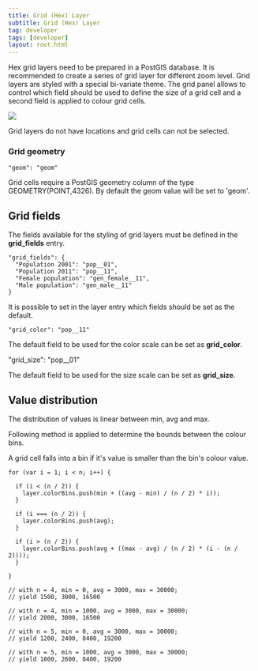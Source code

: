 ```yaml
---
title: Grid (Hex) Layer
subtitle: Grid (Hex) Layer
tag: developer
tags: [developer]
layout: root.html
---
```


Hex grid layers need to be prepared in a PostGIS database. It is recommended to create a series of grid layer for different zoom level. Grid layers are styled with a special bi-variate theme. The grid panel allows to control which field should be used to define the size of a grid cell and a second field is applied to colour grid cells.

![](../grid_hex_layer_1.png)

Grid layers do not have locations and grid cells can not be selected.

### **Grid geometry**

`"geom": "geom"`

Grid cells require a PostGIS geometry column of the type GEOMETRY\(POINT,4326\). By default the geom value will be set to 'geom'.

## **Grid fields**

The fields available for the styling of grid layers must be defined in the **grid\_fields** entry.

```text
"grid_fields": {
  "Population 2001": "pop__01",
  "Population 2011": "pop__11",
  "Female population": "gen_female__11",
  "Male population": "gen_male__11"
}
```

It is possible to set in the layer entry which fields should be set as the default.

`"grid_color": "pop__11"`

The default field to be used for the color scale can be set as **grid\_color**.

"grid\_size": "pop\_\_01"

The default field to be used for the size scale can be set as **grid\_size**.

## Value distribution

The distribution of values is linear between min, avg and max.

Following method is applied to determine the bounds between the colour bins.

A grid cell falls into a bin if it's value is smaller than the bin's colour value.

```text
for (var i = 1; i < n; i++) {

  if (i < (n / 2)) {
    layer.colorBins.push(min + ((avg - min) / (n / 2) * i));
  }

  if (i === (n / 2)) {
    layer.colorBins.push(avg);
  }

  if (i > (n / 2)) {
    layer.colorBins.push(avg + ((max - avg) / (n / 2) * (i - (n / 2))));
  }
      
}

// with n = 4, min = 0, avg = 3000, max = 30000;
// yield 1500, 3000, 16500

// with n = 4, min = 1000, avg = 3000, max = 30000;
// yield 2000, 3000, 16500

// with n = 5, min = 0, avg = 3000, max = 30000;
// yield 1200, 2400, 8400, 19200

// with n = 5, min = 1000, avg = 3000, max = 30000;
// yield 1800, 2600, 8400, 19200
```

